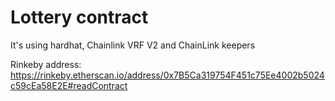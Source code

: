 # Lottery contract
It's using hardhat, Chainlink VRF V2 and ChainLink keepers

Rinkeby address:
https://rinkeby.etherscan.io/address/0x7B5Ca319754F451c75Ee4002b5024c59cEa58E2E#readContract
```
